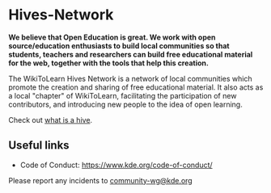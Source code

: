 # Hives-Network

**We believe that Open Education is great. We work with open source/education enthusiasts to build local communities so that students, teachers and researchers can build free educational material for the web, together with the tools that help this creation.**

The WikiToLearn Hives Network is a network of local communities which promote
the creation and sharing of free educational material. It also acts as a local
"chapter" of WikiToLearn, facilitating the participation of new contributors, and introducing new people to the idea of open learning.

Check out [what is a hive](What_is_a_hive).


## Useful links
* Code of Conduct: https://www.kde.org/code-of-conduct/

Please report any incidents to [community-wg@kde.org](mailto:community-wg@kde.org)
